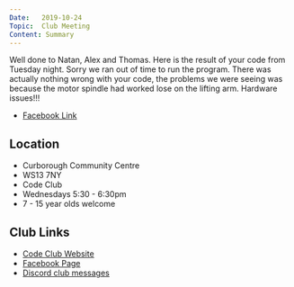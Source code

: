 ```yaml
---
Date:   2019-10-24
Topic:  Club Meeting
Content: Summary
---
```

Well done to Natan, Alex and Thomas. Here is the result of your code from Tuesday night. Sorry we ran out of time to run the program. There was actually nothing wrong with your code, the problems we were seeing was because the motor spindle had worked lose on the lifting arm. Hardware issues!!!

* [Facebook Link](https://www.facebook.com/1481985248595237/posts/2330612860399134/)

## Location

* Curborough Community Centre
* WS13 7NY
* Code Club
* Wednesdays 5:30 - 6:30pm
* 7 - 15 year olds welcome

## Club Links

* [Code Club Website](https://lichfield-code-club.github.io/)
* [Facebook Page](https://www.facebook.com/LichfieldCoders)
* [Discord club messages](https://discord.gg/szz6xGK)
